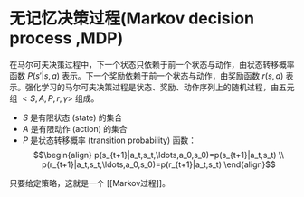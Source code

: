 # 无记忆决策过程(Markov decision process ,MDP)

在马尔可夫决策过程中，下一个状态只依赖于前一个状态与动作，由状态转移概率函数 $P(s'|s, a)$ 表示。下一个奖励依赖于前一个状态与动作，由奖励函数 $r(s, a)$ 表示。强化学习的马尔可夫决策过程是状态、奖励、动作序列上的随机过程，由五元组 $<S,A,P,r,\gamma>$ 组成。
+ $S$ 是有限状态 (state) 的集合
+ $A$ 是有限动作 (action) 的集合
+ $P$ 是状态转移概率 (transition probability) 函数：
$$\begin{align}
p(s_{t+1}|a_t,s_t,\ldots,a_0,s_0)=p(s_{t+1}|a_t,s_t) \\
p(r_{t+1}|a_t,s_t,\ldots,a_0,s_0)=p(r_{t+1}|a_t,s_t)
\end{align}$$

只要给定策略，这就是一个 [[Markov过程]]。
